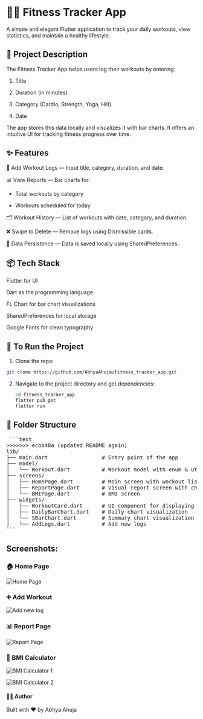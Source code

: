 # 🏋️‍♀️ Fitness Tracker App

A simple and elegant Flutter application to track your daily workouts, view statistics, and maintain a healthy lifestyle.

## 📱 Project Description

The Fitness Tracker App helps users log their workouts by entering:

1) Title

2) Duration (in minutes)

3) Category (Cardio, Strength, Yoga, Hiit)

4) Date

The app stores this data locally  and visualizes it with bar charts. It offers an intuitive UI for tracking fitness progress over time.

## ✨ Features

📝 Add Workout Logs — Input title, category, duration, and date.

📊 View Reports — Bar charts for:

- Total workouts by category

- Workouts scheduled for today

🗂️ Workout History — List of workouts with date, category, and duration.

❌ Swipe to Delete — Remove logs using Dismissible cards.

🔁 Data Persistence — Data is saved locally using SharedPreferences.

## 📦 Tech Stack

Flutter for UI

Dart as the programming language

FL Chart for bar chart visualizations

SharedPreferences for local storage

Google Fonts for clean typography

## 🧪 To Run the Project

1. Clone the repo:
```bash
git clone https://github.com/AbhyaAhuja/fitness_tracker_app.git
```
2. Navigate to the project directory and get dependencies:
   ```bash
   cd fitness_tracker_app
   flutter pub get
   flutter run
   ```


## 📁 Folder Structure


<pre> ```text 
>>>>>>> ecbb48a (updated README again)
lib/
├── main.dart                 # Entry point of the app
├── model/
│   └── Workout.dart          # Workout model with enum & utility methods
├── screens/
│   ├── HomePage.dart         # Main screen with workout list
│   ├── ReportPage.dart       # Visual report screen with charts
│   └── BMIPage.dart          # BMI screen
├── widgets/
│   ├── WorkoutCard.dart      # UI component for displaying workout logs
│   ├── DailyBarChart.dart    # Daily chart visualization
│   └── SBarChart.dart        # Summary chart visualization
│   └── AddLogs.dart          # Add new logs
``` </pre>




## Screenshots:


### 🏠 Home Page

![Home Page](assets/homePage.png)


### ➕ Add Workout

![Add new log](assets/addLogs.png)


### 📊 Report Page

![Report Page](assets/report.png)


### 📐 BMI Calculator

![BMI Calculator 1](assets/bmi1.png)




![BMI Calculator 2](assets/bm.png)




#### 👨‍💻 Author
Built with ❤️ by Abhya Ahuja

